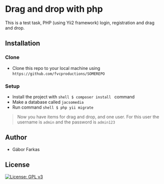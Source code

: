 # Drag and drop with php
This is a test task, PHP (using Yii2 framework) login, registration and drag and drop.

## Installation

### Clone

- Clone this repo to your local machine using `https://github.com/fvcproductions/SOMEREPO`

### Setup
- Install the project with ```shell $ composer install ``` command
- Make a database called `jacsomedia`
- Run command ```shell $ php yii migrate ```

> Now you have items for drag and drop, and one user.
> For this user the username is `admin` and the password is `admin123`


## Author
* Gábor Farkas
## License
[![License: GPL v3](https://img.shields.io/badge/License-GPLv3-blue.svg)](https://www.gnu.org/licenses/gpl-3.0)
